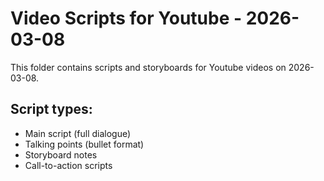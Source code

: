 # Video Scripts for Youtube - 2026-03-08

This folder contains scripts and storyboards for Youtube videos on 2026-03-08.

## Script types:
- Main script (full dialogue)
- Talking points (bullet format)
- Storyboard notes
- Call-to-action scripts
